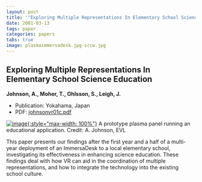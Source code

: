 ```yaml
---
layout: post
title: '"Exploring Multiple Representations In Elementary School Science Education"'
date: 2001-03-13
tags: paper
categories: papers
tabs: true
image: plasmaimmersadesk.jpg-srcw.jpg
---
```


## Exploring Multiple Representations In Elementary School Science Education
**Johnson, A., Moher, T., Ohlsson, S., Leigh, J.**
- Publication: Yokahama, Japan
- PDF: [johnsonvr01c.pdf](/documents/johnsonvr01c.pdf)


[![image](https://www.evl.uic.edu/output/originals/plasmaimmersadesk.jpg-srcw.jpg){:style="max-width: 100%"}](https://www.evl.uic.edu/output/originals/plasmaimmersadesk.jpg-srcw.jpg)
A prototype plasma panel running an educational application.
Credit: A. Johnson, EVL

This paper presents our findings after the first year and a half of a multi-year deployment of an ImmersaDesk to a local elementary school, investigating its effectiveness in enhancing science education. These findings deal with how VR can aid in the coordination of multiple representations, and how to integrate the technology into the existing school culture.